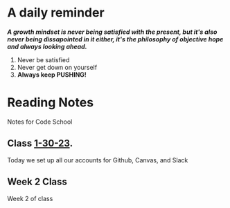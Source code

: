 # A daily reminder
***A growth mindset is never being satisfied with the present, but it's also never being dissapointed in it either, it's the philosophy of objective hope  and always looking ahead.***
1. Never be satisfied
2. Never get down on yourself
3. **Always keep PUSHING!**
# Reading Notes
Notes for Code School

## Class [1-30-23](/Reading-Notes/Class01).

Today we set up all our accounts for Github, Canvas, and Slack

## Week 2 Class

Week 2 of class
